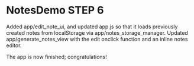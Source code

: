 # NotesDemo STEP 6

Added app/edit_note_ui, and updated app.js so that it loads previously created notes from localStorage via app/notes_storage_manager.  Updated app/generate_notes_view with the edit onclick function and an inline notes editor.

The app is now finished; congratulations!
